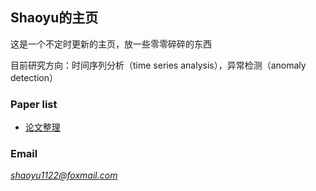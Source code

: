 ## Shaoyu的主页

这是一个不定时更新的主页，放一些零零碎碎的东西

目前研究方向：时间序列分析（time series analysis），异常检测（anomaly detection）

### Paper list

+ [论文整理](./paperlist.md)

### Email

*shaoyu1122@foxmail.com*
